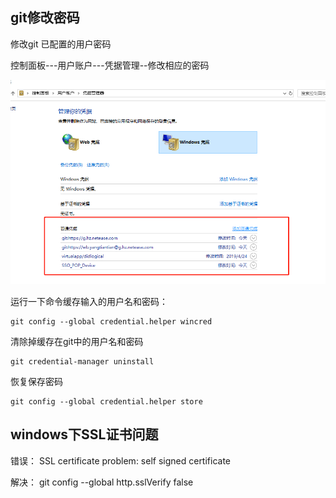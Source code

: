 ## git修改密码

修改git 已配置的用户密码

控制面板---用户账户---凭据管理--修改相应的密码

![git](./imgs/git.png)

运行一下命令缓存输入的用户名和密码：

    git config --global credential.helper wincred

清除掉缓存在git中的用户名和密码

    git credential-manager uninstall

恢复保存密码

    git config --global credential.helper store

## windows下SSL证书问题
错误：
    SSL certificate problem: self signed certificate

解决： 
    git config --global http.sslVerify false
